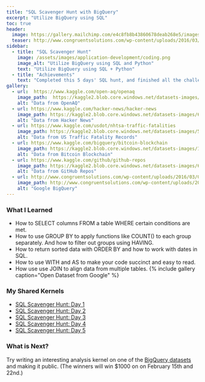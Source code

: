 ```yaml
---
title: "SQL Scavenger Hunt with BigQuery"
excerpt: "Utilize BigQuery using SQL"
toc: true
header:
  image: https://gallery.mailchimp.com/e4c8fb8b43860678deab268e5/images/eb456b4f-4b9e-491e-b711-0fe1c2691eec.png
  teaser: http://www.congruentsolutions.com/wp-content/uploads/2016/03/Google-BigQuery-300x285.png
sidebar:
  - title: "SQL Scavenger Hunt"
    image: /assets/images/application-development/coding.png
    image_alt: "Utilize BigQuery using SQL and Python"
    text: "Utilize BigQuery using SQL + Python"
  - title: "Achievements"
    text: "Completed this 5 days' SQL hunt, and finished all the challenges."
gallery:
  - url:  https://www.kaggle.com/open-aq/openaq
    image_path:  https://kaggle2.blob.core.windows.net/datasets-images/5836/8677/b8ed31b9214804be0f49e81082be757b/dataset-thumbnail.jpg?t=2017-12-01-18-11-38
    alt: "Data from OpenAQ"
  - url: https://www.kaggle.com/hacker-news/hacker-news
    image_path: https://kaggle2.blob.core.windows.net/datasets-images/6057/8942/78efcb41b7ff05ca4a3e0a226e74dfbf/dataset-thumbnail.jpg?t=2017-12-11-22-38-33
    alt: "Data from Hacker News"
  - url: https://www.kaggle.com/usdot/nhtsa-traffic-fatalities
    image_path: https://kaggle2.blob.core.windows.net/datasets-images/5837/8678/95013c374d63fffb775fa7f4b0fe0994/dataset-thumbnail.jpg?t=2017-12-01-21-57-46
    alt: "Data from US Traffic Fatality Records"
  - url: https://www.kaggle.com/bigquery/bitcoin-blockchain
    image_path: https://kaggle2.blob.core.windows.net/datasets-images/11496/15906/3a4c9acc482014bf69a10ee4bcbb3682/dataset-thumbnail.jpg?t=2018-01-31-20-20-27
    alt: "Data from Bitcoin Blockchain"
  - url: https://www.kaggle.com/github/github-repos
    image_path: https://kaggle2.blob.core.windows.net/datasets-images/6178/9082/ae879d8a06e6163458919a1b7595ae2a/dataset-thumbnail.jpg?t=2017-12-11-22-19-19
    alt: "Data from GitHub Repos"
  - url: http://www.congruentsolutions.com/wp-content/uploads/2016/03/Google-BigQuery-300x285.png
    image_path: http://www.congruentsolutions.com/wp-content/uploads/2016/03/Google-BigQuery-300x285.png
    alt: "Google BigQuery"
---
```


### What I Learned
* How to SELECT columns FROM a table WHERE certain conditions are met.
* How to use GROUP BY to apply functions like COUNT() to each group separately. And how to filter out groups using HAVING.
* How to return sorted data with ORDER BY and how to work with dates in SQL.
* How to use WITH and AS to make your code succinct and easy to read.
* How use use JOIN to align data from multiple tables.
  {% include gallery caption="Open Dataset from Google" %}
### My Shared Kernels
* [SQL Scavenger Hunt: Day 1](https://www.kaggle.com/binshi/sql-scavenger-hunt-day-1-f30cd0)
* [SQL Scavenger Hunt: Day 2](https://www.kaggle.com/binshi/sql-scavenger-hunt-day-2)
* [SQL Scavenger Hunt: Day 3](https://www.kaggle.com/binshi/sql-scavenger-hunt-day-3)
* [SQL Scavenger Hunt: Day 4](https://www.kaggle.com/binshi/sql-scavenger-hunt-day-4)
* [SQL Scavenger Hunt: Day 5](https://www.kaggle.com/binshi/sql-scavenger-hunt-day-5)

### What is Next?
Try writing an interesting analysis kernel on one of the [BigQuery datasets](https://www.kaggle.com/datasets?sortBy=hottest&group=public&page=1&pageSize=20&size=all&filetype=json&license=all&utm_medium=email&utm_source=mailchimp&utm_campaign=sql+scav+hunt) and making it public. (The winners will win $1000 on on February 15th and 22nd.)
